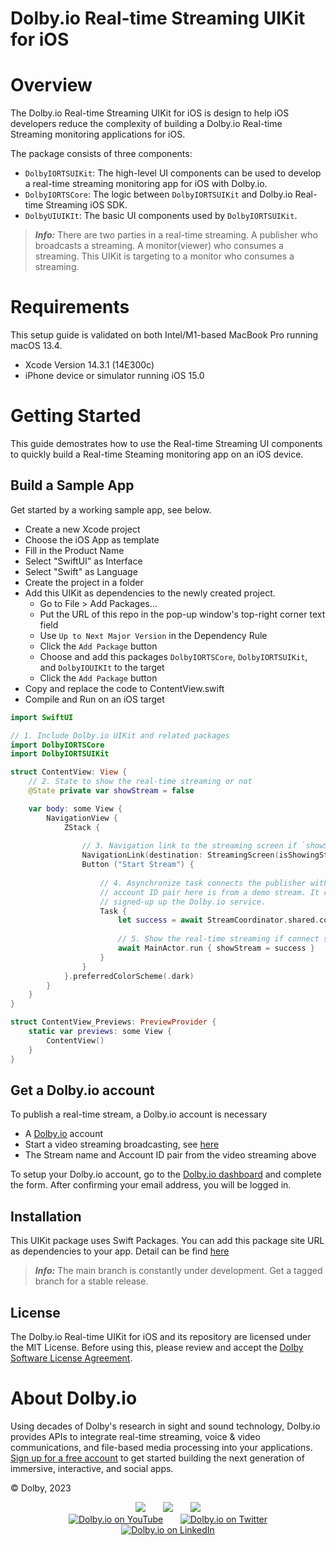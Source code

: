 <!--
[![Build Package](https://github.com/dolbyio-samples/template-repo/actions/workflows/build-package.yml/badge.svg)](https://github.com/dolbyio-samples/template-repo/actions/workflows/build-package.yml)
[![Publish Package](https://github.com/dolbyio-samples/template-repo/actions/workflows/publish-package.yml/badge.svg)](https://github.com/dolbyio-samples/template-repo/actions/workflows/publish-package.yml)
[![npm](https://img.shields.io/npm/v/dolbyio-samples/template-repo)](https://www.npmjs.com/package/dolbyio-samples/template-repo)
[![License](https://img.shields.io/github/license/dolbyio-samples/template-repo)](LICENSE)

Adding shields would also be amazing -->

# Dolby.io Real-time Streaming UIKit for iOS

# Overview
The Dolby.io Real-time Streaming UIKit for iOS is design to help iOS developers reduce the complexity of building a Dolby.io Real-time Streaming monitoring applications for iOS.

The package consists of three components:  
* `DolbyIORTSUIKit`: The high-level UI components can be used to develop a real-time streaming monitoring app for iOS with Dolby.io.  
* `DolbyIORTSCore`: The logic between `DolbyIORTSUIKit` and Dolby.io Real-time Streaming iOS SDK.   
* `DolbyUIUIKIt`: The basic UI components used by `DolbyIORTSUIKit`.  

> **_Info:_** There are two parties in a real-time streaming. A publisher who broadcasts a streaming. A monitor(viewer) who consumes a streaming. This UIKit is targeting to a monitor who consumes a streaming.

# Requirements

This setup guide is validated on both Intel/M1-based MacBook Pro running macOS 13.4.

- Xcode Version 14.3.1 (14E300c)
- iPhone device or simulator running iOS 15.0

# Getting Started

This guide demostrates how to use the Real-time Streaming UI components to quickly build a Real-time Steaming monitoring app on an iOS device.

## Build a Sample App

Get started by a working sample app, see below.

* Create a new Xcode project
* Choose the iOS App as template
* Fill in the Product Name
* Select "SwiftUI" as Interface
* Select "Swift" as Language
* Create the project in a folder
* Add this UIKit as dependencies to the newly created project.  
	* Go to File > Add Packages...
	* Put the URL of this repo in the pop-up window's top-right corner text field
	* Use `Up to Next Major Version` in the Dependency Rule
	* Click the `Add Package` button
	* Choose and add this packages `DolbyIORTSCore`,  `DolbyIORTSUIKit`, and `DolbyIOUIKIt` to the target
	* Click the `Add Package` button
* Copy and replace the code to ContentView.swift
* Compile and Run on an iOS target


```swift 
import SwiftUI

// 1. Include Dolby.io UIKit and related packages
import DolbyIORTSCore
import DolbyIORTSUIKit

struct ContentView: View {
    // 2. State to show the real-time streaming or not
    @State private var showStream = false

    var body: some View {
        NavigationView {
            ZStack {
            
            	// 3. Navigation link to the streaming screen if `showStream` is true
                NavigationLink(destination: StreamingScreen(isShowingStreamView: $showStream), isActive: $showStream) { EmptyView() }
                Button ("Start Stream") {
                
                	// 4. Asynchronize task connects the publisher with the given stream name and account ID. The stream name and 
                	// account ID pair here is from a demo stream. It can be replaced by a pair being given by a publisher who has 
                	// signed-up up the Dolby.io service. 
                    Task {
                        let success = await StreamCoordinator.shared.connect(streamName: "multiview", accountID: "k9Mwad")
                        
                        // 5. Show the real-time streaming if connect successfully
                        await MainActor.run { showStream = success }
                    }
                }
            }.preferredColorScheme(.dark)
        }
    }
}

struct ContentView_Previews: PreviewProvider {
    static var previews: some View {
        ContentView()
    }
}
```


## Get a Dolby.io account

To publish a real-time stream, a Dolby.io account is necessary

- A [Dolby.io](https://dashboard.dolby.io/signup/) account
- Start a video streaming broadcasting, see [here](https://docs.dolby.io/streaming-apis/docs/how-to-broadcast-in-dashboard) 
- The Stream name and Account ID pair from the video streaming above

To setup your Dolby.io account, go to the [Dolby.io dashboard](https://dashboard.dolby.io/signup/) and complete the form. After confirming your email address, you will be logged in.  

## Installation

This UIKit package uses Swift Packages. You can add this package site URL as dependencies to your app. Detail can be find [here](https://developer.apple.com/documentation/xcode/swift-packages)

> **_Info:_** The main branch is constantly under development. Get a tagged branch for a stable release.

## License

The Dolby.io Real-time UIKit for iOS and its repository are licensed under the MIT License. Before using this, please review and accept the [Dolby Software License Agreement](LICENSE).

# About Dolby.io

Using decades of Dolby's research in sight and sound technology, Dolby.io provides APIs to integrate real-time streaming, voice & video communications, and file-based media processing into your applications. [Sign up for a free account](https://dashboard.dolby.io/signup/) to get started building the next generation of immersive, interactive, and social apps.

&copy; Dolby, 2023

<div align="center">
  <a href="https://dolby.io/" target="_blank"><img src="https://img.shields.io/badge/Dolby.io-0A0A0A?style=for-the-badge&logo=dolby&logoColor=white"/></a>
&nbsp; &nbsp; &nbsp;
  <a href="https://docs.dolby.io/" target="_blank"><img src="https://img.shields.io/badge/Dolby.io-Docs-0A0A0A?style=for-the-badge&logoColor=white"/></a>
&nbsp; &nbsp; &nbsp;
  <a href="https://dolby.io/blog/category/developer/" target="_blank"><img src="https://img.shields.io/badge/Dolby.io-Blog-0A0A0A?style=for-the-badge&logoColor=white"/></a>
</div>

<div align="center">
&nbsp; &nbsp; &nbsp;
  <a href="https://youtube.com/@dolbyio" target="_blank"><img src="https://img.shields.io/badge/YouTube-red?style=flat-square&logo=youtube&logoColor=white" alt="Dolby.io on YouTube"/></a>
&nbsp; &nbsp; &nbsp; 
  <a href="https://twitter.com/dolbyio" target="_blank"><img src="https://img.shields.io/badge/Twitter-blue?style=flat-square&logo=twitter&logoColor=white" alt="Dolby.io on Twitter"/></a>
&nbsp; &nbsp; &nbsp;
  <a href="https://www.linkedin.com/company/dolbyio/" target="_blank"><img src="https://img.shields.io/badge/LinkedIn-0077B5?style=flat-square&logo=linkedin&logoColor=white" alt="Dolby.io on LinkedIn"/></a>
</div>


